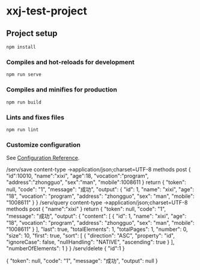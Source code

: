 # xxj-test-project

## Project setup
```
npm install
```

### Compiles and hot-reloads for development
```
npm run serve
```

### Compiles and minifies for production
```
npm run build
```

### Lints and fixes files
```
npm run lint
```

### Customize configuration
See [Configuration Reference](https://cli.vuejs.org/config/).


/serv/save
content-type →application/json;charset=UTF-8
methods post
{
	"id":10010,
    "name":"xixi",
    "age":18,
    "vocation":"program",
    "address":"zhongguo",
    "sex":"man",
    "mobile":1008611
}
return
{
    "token": null,
    "code": "1",
    "message": "成功",
    "output": {
        "id": 1,
        "name": "xixi",
        "age": "18",
        "vocation": "program",
        "address": "zhongguo",
        "sex": "man",
        "mobile": "1008611"
    }
}
/serv/query
content-type →application/json;charset=UTF-8
methods post
{
    "name":"xixi"
}
return
{
    "token": null,
    "code": "1",
    "message": "成功",
    "output": {
        "content": [
            {
                "id": 1,
                "name": "xixi",
                "age": "18",
                "vocation": "program",
                "address": "zhongguo",
                "sex": "man",
                "mobile": "1008611"
            }
        ],
        "last": true,
        "totalElements": 1,
        "totalPages": 1,
        "number": 0,
        "size": 10,
        "first": true,
        "sort": [
            {
                "direction": "ASC",
                "property": "id",
                "ignoreCase": false,
                "nullHandling": "NATIVE",
                "ascending": true
            }
        ],
        "numberOfElements": 1
    }
}
/serv/delete
{
    "id":1
}

{
    "token": null,
    "code": "1",
    "message": "成功",
    "output": null
}